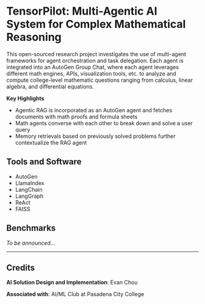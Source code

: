 # TensorPilot: Multi-Agentic AI System for Complex Mathematical Reasoning

This open-sourced research project investigates the use of multi-agent frameworks for agent orchestration and task delegation. Each agent is integrated into an AutoGen Group Chat, where each agent leverages different math engines, APIs, visualization tools, etc. to analyze and compute college-level mathematic questions ranging from calculus, linear algebra, and differential equations.

**Key Highlights**

- Agentic RAG is incorporated as an AutoGen agent and fetches documents with math proofs and formula sheets
- Math agents converse with each other to break down and solve a user query
- Memory retrievals based on previously solved problems further contextualize the RAG agent

## Tools and Software

- AutoGen
- LlamaIndex
- LangChain
- LangGraph
- ReAct
- FAISS

## Benchmarks

*To be announced...*

---

## Credits

**AI Solution Design and Implementation**: Evan Chou

**Associated with**: AI/ML Club at Pasadena City College
